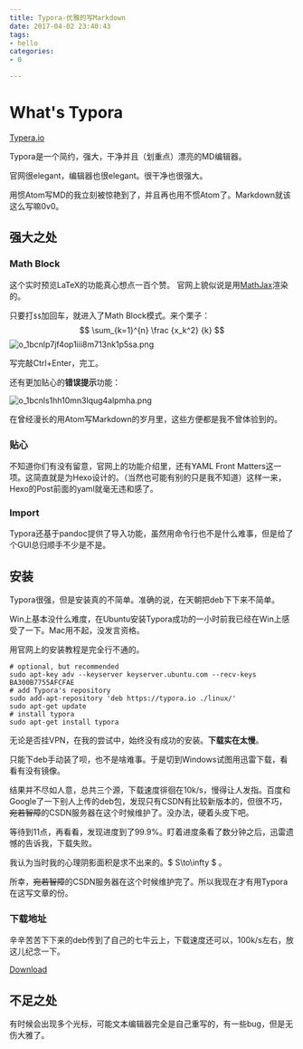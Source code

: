 ```yaml
---
title: Typora-优雅的写Markdown
date: 2017-04-02 23:40:43
tags:
- hello
categories:
- 0

---
```


# What's Typora

[Typera.io](https://typora.io/)

Typora是一个简约，强大，干净并且（划重点）漂亮的MD编辑器。

官网很elegant，编辑器也很elegant。很干净也很强大。

用惯Atom写MD的我立刻被惊艳到了，并且再也用不惯Atom了。Markdown就该这么写嘛0v0。

<!-- more -->

## 强大之处

### Math Block

这个实时预览LaTeX的功能真心想点一百个赞。 官网上貌似说是用[MathJax](https://www.mathjax.org/)渲染的。

只要打`$$`加回车，就进入了Math Block模式。来个栗子：
$$
\sum_{k=1}^{n} \frac {x_k^2} {k}
$$
![o_1bcnlp7jf4op1iii8m713nk1p5sa.png](http://ok30v00pz.bkt.clouddn.com/o_1bcnlp7jf4op1iii8m713nk1p5sa.png)

写完敲Ctrl+Enter，完工。

还有更加贴心的**错误提示**功能：

![o_1bcnls1hh10mn3lqug4alpmha.png](http://ok30v00pz.bkt.clouddn.com/o_1bcnls1hh10mn3lqug4alpmha.png)

在曾经漫长的用Atom写Markdown的岁月里，这些方便都是我不曾体验到的。

### 贴心

不知道你们有没有留意，官网上的功能介绍里，还有YAML Front Matters这一项。这简直就是为Hexo设计的。（当然也可能有别的只是我不知道）这样一来，Hexo的Post前面的yaml就毫无违和感了。

### Import

Typora还基于pandoc提供了导入功能，虽然用命令行也不是什么难事，但是给了个GUI总归顺手不少是不是。

## 安装

Typora很强，但是安装真的不简单。准确的说，在天朝把deb下下来不简单。

Win上基本没什么难度，在Ubuntu安装Typora成功的一小时前我已经在Win上感受了一下。Mac用不起，没发言资格。

用官网上的安装教程是完全行不通的。

```shell
# optional, but recommended
sudo apt-key adv --keyserver keyserver.ubuntu.com --recv-keys BA300B7755AFCFAE
# add Typora's repository
sudo add-apt-repository 'deb https://typora.io ./linux/'
sudo apt-get update
# install typora
sudo apt-get install typora
```

无论是否挂VPN，在我的尝试中，始终没有成功的安装。**下载实在太慢**。

只能下deb手动装了呗，也不是啥难事。于是切到Windows试图用迅雷下载，看看有没有镜像。

结果并不尽如人意，总共三个源，下载速度徘徊在10k/s，慢得让人发指。百度和Google了一下别人上传的deb包，发现只有CSDN有比较新版本的，但很不巧，~~宛若智障~~的CSDN服务器在这个时候维护了。没办法，硬着头皮下吧。

等待到11点，再看看，发现进度到了99.9%。盯着进度条看了数分钟之后，迅雷遗憾的告诉我，下载失败。

我认为当时我的心理阴影面积是求不出来的。$ S\to\infty $ 。

所幸，~~宛若智障~~的CSDN服务器在这个时候维护完了。所以我现在才有用Typora在这写文章的份。

### 下载地址

辛辛苦苦下下来的deb传到了自己的七牛云上，下载速度还可以，100k/s左右，放这儿纪念一下。

[Download](http://ok30v00pz.bkt.clouddn.com/o_1bcnfl24l1ippfe3o8t1v3a13fta.deb)

## 不足之处

有时候会出现多个光标，可能文本编辑器完全是自己重写的，有一些bug，但是无伤大雅了。

